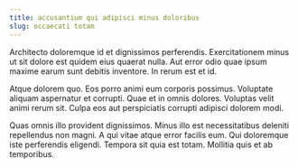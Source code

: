 ```yaml
---
title: accusantium qui adipisci minus doloribus
slug: occaecati totam
---
```


Architecto doloremque id et dignissimos perferendis. Exercitationem minus ut sit dolore est quidem eius quaerat nulla. Aut error odio quae ipsum maxime earum sunt debitis inventore. In rerum est et id.

Atque dolorem quo. Eos porro animi eum corporis possimus. Voluptate aliquam aspernatur et corrupti. Quae et in omnis dolores. Voluptas velit animi rerum sit. Culpa eos aut perspiciatis corrupti adipisci dolorem modi.

Quas omnis illo provident dignissimos. Minus illo est necessitatibus deleniti repellendus non magni. A qui vitae atque error facilis eum. Qui doloremque iste perferendis eligendi. Tempora sit quia est totam. Mollitia quis et ab temporibus.
